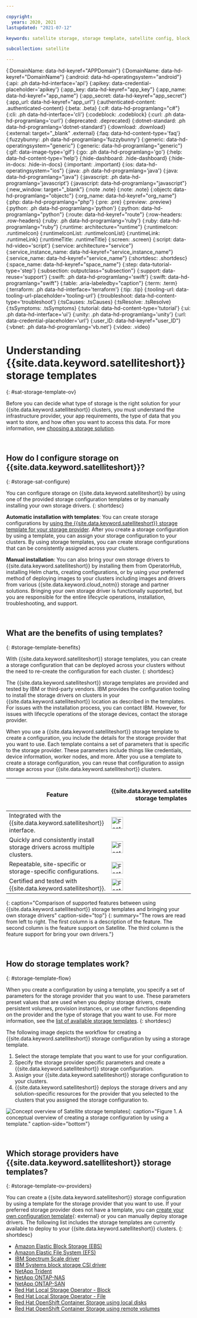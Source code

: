 ```yaml
---

copyright:
  years: 2020, 2021
lastupdated: "2021-07-12"

keywords: satellite storage, storage template, satellite config, block, file, ocs

subcollection: satellite

---
```


{:DomainName: data-hd-keyref="APPDomain"}
{:DomainName: data-hd-keyref="DomainName"}
{:android: data-hd-operatingsystem="android"}
{:api: .ph data-hd-interface='api'}
{:apikey: data-credential-placeholder='apikey'}
{:app_key: data-hd-keyref="app_key"}
{:app_name: data-hd-keyref="app_name"}
{:app_secret: data-hd-keyref="app_secret"}
{:app_url: data-hd-keyref="app_url"}
{:authenticated-content: .authenticated-content}
{:beta: .beta}
{:c#: data-hd-programlang="c#"}
{:cli: .ph data-hd-interface='cli'}
{:codeblock: .codeblock}
{:curl: .ph data-hd-programlang='curl'}
{:deprecated: .deprecated}
{:dotnet-standard: .ph data-hd-programlang='dotnet-standard'}
{:download: .download}
{:external: target="_blank" .external}
{:faq: data-hd-content-type='faq'}
{:fuzzybunny: .ph data-hd-programlang='fuzzybunny'}
{:generic: data-hd-operatingsystem="generic"}
{:generic: data-hd-programlang="generic"}
{:gif: data-image-type='gif'}
{:go: .ph data-hd-programlang='go'}
{:help: data-hd-content-type='help'}
{:hide-dashboard: .hide-dashboard}
{:hide-in-docs: .hide-in-docs}
{:important: .important}
{:ios: data-hd-operatingsystem="ios"}
{:java: .ph data-hd-programlang='java'}
{:java: data-hd-programlang="java"}
{:javascript: .ph data-hd-programlang='javascript'}
{:javascript: data-hd-programlang="javascript"}
{:new_window: target="_blank"}
{:note .note}
{:note: .note}
{:objectc data-hd-programlang="objectc"}
{:org_name: data-hd-keyref="org_name"}
{:php: data-hd-programlang="php"}
{:pre: .pre}
{:preview: .preview}
{:python: .ph data-hd-programlang='python'}
{:python: data-hd-programlang="python"}
{:route: data-hd-keyref="route"}
{:row-headers: .row-headers}
{:ruby: .ph data-hd-programlang='ruby'}
{:ruby: data-hd-programlang="ruby"}
{:runtime: architecture="runtime"}
{:runtimeIcon: .runtimeIcon}
{:runtimeIconList: .runtimeIconList}
{:runtimeLink: .runtimeLink}
{:runtimeTitle: .runtimeTitle}
{:screen: .screen}
{:script: data-hd-video='script'}
{:service: architecture="service"}
{:service_instance_name: data-hd-keyref="service_instance_name"}
{:service_name: data-hd-keyref="service_name"}
{:shortdesc: .shortdesc}
{:space_name: data-hd-keyref="space_name"}
{:step: data-tutorial-type='step'}
{:subsection: outputclass="subsection"}
{:support: data-reuse='support'}
{:swift: .ph data-hd-programlang='swift'}
{:swift: data-hd-programlang="swift"}
{:table: .aria-labeledby="caption"}
{:term: .term}
{:terraform: .ph data-hd-interface='terraform'}
{:tip: .tip}
{:tooling-url: data-tooling-url-placeholder='tooling-url'}
{:troubleshoot: data-hd-content-type='troubleshoot'}
{:tsCauses: .tsCauses}
{:tsResolve: .tsResolve}
{:tsSymptoms: .tsSymptoms}
{:tutorial: data-hd-content-type='tutorial'}
{:ui: .ph data-hd-interface='ui'}
{:unity: .ph data-hd-programlang='unity'}
{:url: data-credential-placeholder='url'}
{:user_ID: data-hd-keyref="user_ID"}
{:vbnet: .ph data-hd-programlang='vb.net'}
{:video: .video}


# Understanding {{site.data.keyword.satelliteshort}} storage templates
{: #sat-storage-template-ov}

Before you can decide what type of storage is the right solution for your {{site.data.keyword.satelliteshort}} clusters, you must understand the infrastructure provider, your app requirements, the type of data that you want to store, and how often you want to access this data. For more information, see [choosing a storage solution](/docs/openshift?topic=openshift-storage_planning#choose_storage_solution).


<br />

## How do I configure storage on {{site.data.keyword.satelliteshort}}?
{: #storage-sat-configure}

You can configure storage on {{site.data.keyword.satelliteshort}} by using one of the provided storage configuration templates or by manually installing your own storage drivers.
{: shortdesc}

**Automatic installation with templates**: You can create storage configurations by [using the {{site.data.keyword.satelliteshort}} storage template for your storage provider](#storage-template-ov-providers). After you create a storage configuration by using a template, you can assign your storage configuration to your clusters. By using storage templates, you can create storage configurations that can be consistently assigned across your clusters.

**Manual installation**: You can also bring your own storage drivers to {{site.data.keyword.satelliteshort}} by installing them from OperatorHub, installing Helm charts, creating configurations, or by using your preferred method of deploying images to your clusters including images and drivers from various {{site.data.keyword.cloud_notm}} storage and partner solutions. Bringing your own storage driver is functionally supported, but you are responsible for the entire lifecycle operations, installation, troubleshooting, and support.

<br />

## What are the benefits of using templates?
{: #storage-template-benefits}

With {{site.data.keyword.satelliteshort}} storage templates, you can create a storage configuration that can be deployed across your clusters without the need to re-create the configuration for each cluster.
{: shortdesc}

The {{site.data.keyword.satelliteshort}} storage templates are provided and tested by IBM or third-party vendors. IBM provides the configuration tooling to install the storage drivers on clusters in your {{site.data.keyword.satelliteshort}} location as described in the templates. For issues with the installation process, you can contact IBM. However, for issues with lifecycle operations of the storage devices, contact the storage provider.

When you use a {{site.data.keyword.satelliteshort}} storage template to create a configuration, you include the details for the storage provider that you want to use. Each template contains a set of parameters that is specific to the storage provider. These parameters include things like credentials, device information, worker nodes, and more. After you use a template to create a storage configuration, you can reuse that configuration to assign storage across your {{site.data.keyword.satelliteshort}} clusters.

| Feature | {{site.data.keyword.satelliteshort}} storage templates | Bring your own drivers |
| --- | --- | --- |
| Integrated with the {{site.data.keyword.satelliteshort}} interface. | <img src="images/icon-checkmark-filled.svg" width="32" alt="Feature available" style="width:32px;" /> |  |
| Quickly and consistently install storage drivers across multiple clusters. | <img src="images/icon-checkmark-filled.svg" width="32" alt="Feature available" style="width:32px;" /> |  |
| Repeatable, site-specific or storage-specific configurations. | <img src="images/icon-checkmark-filled.svg" width="32" alt="Feature available" style="width:32px;" /> |  |
| Certified and tested with {{site.data.keyword.satelliteshort}}. | <img src="images/icon-checkmark-filled.svg" width="32" alt="Feature available" style="width:32px;" /> |  |
{: caption="Comparison of supported features between using {{site.data.keyword.satelliteshort}} storage templates and bringing your own storage drivers" caption-side="top"}
{: summary="The rows are read from left to right. The first column is a description of the feature. The second column is the feature support on Satellite. The third column is the feature support for bring your own drivers."}

<br />

## How do storage templates work?
{: #storage-template-flow}

When you create a configuration by using a template, you specify a set of parameters for the storage provider that you want to use. These parameters preset values that are used when you deploy storage drivers, create persistent volumes, provision instances, or use other functions depending on the provider and the type of storage that you want to use. For more information, see the [list of available storage templates](#storage-template-ov-providers).
{: shortdesc}

The following image depicts the workflow for creating a {{site.data.keyword.satelliteshort}} storage configuration by using a storage template.

1. Select the storage template that you want to use for your configuration.
2. Specify the storage provider specific parameters and create a {{site.data.keyword.satelliteshort}} storage configuration.
3. Assign your {{site.data.keyword.satelliteshort}} storage configuration to your clusters.
4. {{site.data.keyword.satelliteshort}} deploys the storage drivers and any solution-specific resources for the provider that you selected to the clusters that you assigned the storage configuration to.

![Concept overview of Satellite storage templates](/images/storage-template.png){: caption="Figure 1. A conceptual overview of creating a storage configuration by using a template." caption-side="bottom"}


<br />

## Which storage providers have {{site.data.keyword.satelliteshort}} storage templates?
{: #storage-template-ov-providers}

You can create a {{site.data.keyword.satelliteshort}} storage configuration by using a template for the storage provider that you want to use. If your preferred storage provider does not have a template, you can [create your own configuration template](https://github.com/IBM/ibm-satellite-storage){: external} or you can manually deploy storage drivers. The following list includes the storage templates are currently available to deploy to your {{site.data.keyword.satelliteshort}} clusters.
{: shortdesc}

* [Amazon Elastic Block Storage (EBS)](/docs/satellite?topic=satellite-config-storage-ebs)
* [Amazon Elastic File System (EFS)](/docs/satellite?topic=satellite-config-storage-efs)
* [IBM Spectrum Scale driver](/docs/satellite?topic=satellite-config-storage-spectrum-scale)
* [IBM Systems block storage CSI driver](/docs/satellite?topic=satellite-config-storage-block-csi)
* [NetApp Trident](/docs/satellite?topic=satellite-config-storage-netapp-trident)
* [NetApp ONTAP-NAS](/docs/satellite?topic=satellite-config-storage-netapp-nas)
* [NetApp ONTAP-SAN](/docs/satellite?topic=satellite-config-storage-netapp)
* [Red Hat Local Storage Operator - Block](/docs/satellite?topic=satellite-config-storage-local-block)
* [Red Hat Local Storage Operator - File](/docs/satellite?topic=satellite-config-storage-local-file)
* [Red Hat OpenShift Container Storage using local disks](/docs/satellite?topic=satellite-config-storage-ocs-local)
* [Red Hat OpenShift Container Storage using remote volumes](/docs/satellite?topic=satellite-config-storage-ocs-remote)
